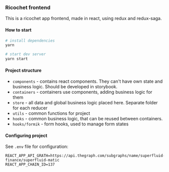 ### Ricochet frontend

This is a ricochet app frontend, made in react, using redux and redux-saga.

#### How to start

```bash
# install dependencies
yarn

# start dev server
yarn start

```

#### Project structure

- `components` - contains react components. They can't have own state and business logic. Should be developed in storybook.
- `containers` - containers use components, adding business logic for them
- `store` - all data and global business logic placed here. Separate folder for each reducer
- `utils` - common functions for project
- `hooks` - common business logic, that can be reused between containers.
- `hooks/formik` - form hooks, used to manage form states

#### Configuring project

See `.env` file for configuration:

```dotenv
REACT_APP_API_GRATH=https://api.thegraph.com/subgraphs/name/superfluid-finance/superfluid-matic
REACT_APP_CHAIN_ID=137
```
